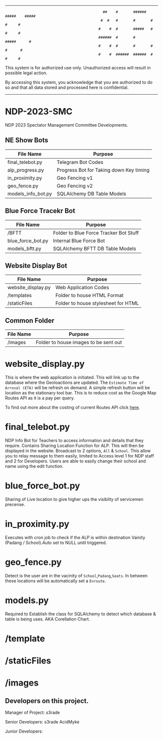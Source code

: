 ****************************************************************************************************************************************
                                               
                                                 ##    #       ######  #####    #####
                                                #  #   #       #       #    #     #
                                               #    #  #       #####   #    #     #
                                               ######  #       #       #####      #
                                               #    #  #       #       #   #      #
                                               #    #  ######  ######  #    #     #
 
 
This system is for authorized use only. Unauthorized access will result in possible legal action.

By accessing this system, you acknowledge that you are authorized to do so and that all data stored and processed here is confidential.
 
****************************************************************************************************************************************


# NDP-2023-SMC
NDP 2023 Spectator Management Committee Developments.

## NE Show Bots
| File Name | Purpose |
| --- | --- |
| final_telebot.py | Telegram Bot Codes |
| alp_progress.py | Progress Bot for Taking down Key timing|
| in_proximity.py | Geo Fencing v1 |
| geo_fence.py | Geo Fencing v2 |
| models_info_bot.py | SQLAlchemy DB Table Models |


## Blue Force Tracekr Bot
| File Name | Purpose |
| --- | --- |
| /BFTT | Folder to Blue Force Tracker Bot Stuff|
| blue_force_bot.py | Internal Blue Force Bot |
| models_bftt.py | SQLAlchemy BFTT DB Table Models |


## Website Display Bot
| File Name | Purpose |
| --- | --- |
| website_display.py | Web Application Codes |
| /templates | Folder to house HTML Format |
| /staticFiles | Folder to house stylesheet for HTML |

## Common Folder
| File Name | Purpose |
| --- | --- |
| /images | Folder to house images to be sent out |

# website_display.py 
This is where the web application is initiated. This will link up to the database where the Geoloactions are updated.
The `Estimate Time of Arroval (ETA)` will be refresh on demand. A simple refresh button will be location as the stationary tool bar.
This is to reduce cost as the Google Map Routes API as it is a pay per query. 

To find out more about the costing of current Routes API click [here](https://mapsplatform.google.com/pricing/).

# final_telebot.py
NDP Info Bot for Teachers to access information and details that they require. Contains Sharing Location Function for ALP. This will then be displayed in the website.
Broadcast to 2 options, `All` & `School`. This allow you to relay message to them easily, limited to Access level 1 for NDP staff and 2 for Developers.
Users are able to easily change their school and name using the edit function.

# blue_force_bot.py
Sharing of Live location to give higher ups the visibilty of servicemen precense.

# in_proximity.py
Executes with cron job to check if the ALP is within destination Vainity (Padang / School).Auto set to NULL until triggered.  

# geo_fence.py
Detect is the user are in the vacinity of `School`,`Padang`,`Seats`. In between these locations will be automatically set a `Enroute`.

# models.py
Required to Establish the class for SQLAlchemy to detect which database & table is being uses. AKA Corellation Chart.

# /template

# /staticFiles

# /images

## Developers on this project.
Manager of Project: 
s3rade

Senior Developers:
s3rade
AcidMyke

Junior Developers:

